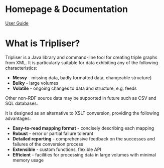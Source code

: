 # Homepage & Documentation

[User Guide](http://daverog.github.com/tripliser)

# What is Tripliser?

Tripliser is a Java library and command-line tool for creating triple graphs from XML.
It is particularly suitable for data exhibiting any of the following characteristics:

* **Messy** - missing data, badly formatted data, changeable structure)
* **Bulky** - large volumes
* **Volatile** - ongoing changes to data and structure, e.g. feeds
			
Other non-RDF source data may be supported in future such as CSV and SQL databases.
	
It is designed as an alternative to XSLT conversion, providing the following advantages:

* **Easy-to-read mapping format** - concisely describing each mapping
* **Robust** - error or partial failure tolerant
* **Detailed reporting** - comprehensive feedback on the successes and failures of the conversion process
* **Extensible** - custom functions, flexible API</li>
* **Efficient** - facilities for processing data in large volumes with minimal memory usage